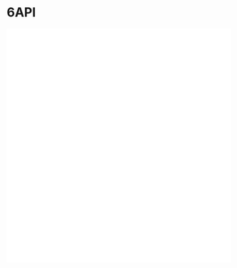 # 6API
![pagespeed](https://github.com/arkapg211002/arkapg211002/blob/main/metrics.plugin.api.screenshot.svg)
